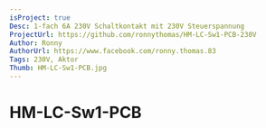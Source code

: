 ```yaml
---
isProject: true
Desc: 1-fach 6A 230V Schaltkontakt mit 230V Steuerspannung
ProjectUrl: https://github.com/ronnythomas/HM-LC-Sw1-PCB-230V
Author: Ronny
AuthorUrl: https://www.facebook.com/ronny.thomas.83
Tags: 230V, Aktor
Thumb: HM-LC-Sw1-PCB.jpg
---
```


# HM-LC-Sw1-PCB
